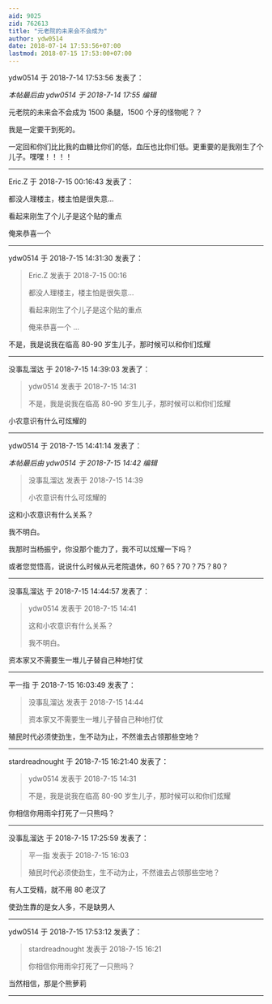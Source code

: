 ```yaml
---
aid: 9025
zid: 762613
title: "元老院的未来会不会成为"
author: ydw0514
date: 2018-07-14 17:53:56+07:00
lastmod: 2018-07-15 17:53:00+07:00
---
```


ydw0514 于 2018-7-14 17:53:56 发表了：

_本帖最后由 ydw0514 于 2018-7-14 17:55 编辑_

元老院的未来会不会成为 1500 条腿，1500 个牙的怪物呢？？

我是一定要干到死的。

一定回和你们比比我的血糖比你们的低，血压也比你们低。更重要的是我刚生了个儿子。嘿嘿！！！！

---

Eric.Z 于 2018-7-15 00:16:43 发表了：

都没人理楼主，楼主怕是很失意...

看起来刚生了个儿子是这个贴的重点

俺来恭喜一个

---

ydw0514 于 2018-7-15 14:31:30 发表了：

> Eric.Z 发表于 2018-7-15 00:16
>
> 都没人理楼主，楼主怕是很失意...
>
> 看起来刚生了个儿子是这个贴的重点
>
> 俺来恭喜一个 ...

不是，我是说我在临高 80-90 岁生儿子，那时候可以和你们炫耀

---

没事乱溜达 于 2018-7-15 14:39:03 发表了：

> ydw0514 发表于 2018-7-15 14:31
>
> 不是，我是说我在临高 80-90 岁生儿子，那时候可以和你们炫耀

小农意识有什么可炫耀的

---

ydw0514 于 2018-7-15 14:41:14 发表了：

_本帖最后由 ydw0514 于 2018-7-15 14:42 编辑_

> 没事乱溜达 发表于 2018-7-15 14:39
>
> 小农意识有什么可炫耀的

这和小农意识有什么关系？

我不明白。

我那时当杨振宁，你没那个能力了，我不可以炫耀一下吗？

或者您觉悟高，说说什么时候从元老院退休，60？65？70？75？80？

---

没事乱溜达 于 2018-7-15 14:44:57 发表了：

> ydw0514 发表于 2018-7-15 14:41
>
> 这和小农意识有什么关系？
>
> 我不明白。

资本家又不需要生一堆儿子替自己种地打仗

---

平一指 于 2018-7-15 16:03:49 发表了：

> 没事乱溜达 发表于 2018-7-15 14:44
>
> 资本家又不需要生一堆儿子替自己种地打仗

殖民时代必须使劲生，生不动为止，不然谁去占领那些空地？

---

stardreadnought 于 2018-7-15 16:21:40 发表了：

> ydw0514 发表于 2018-7-15 14:31
>
> 不是，我是说我在临高 80-90 岁生儿子，那时候可以和你们炫耀

你相信你用雨伞打死了一只熊吗？

---

没事乱溜达 于 2018-7-15 17:25:59 发表了：

> 平一指 发表于 2018-7-15 16:03
>
> 殖民时代必须使劲生，生不动为止，不然谁去占领那些空地？

有人工受精，就不用 80 老汉了

使劲生靠的是女人多，不是缺男人

---

ydw0514 于 2018-7-15 17:53:12 发表了：

> stardreadnought 发表于 2018-7-15 16:21
>
> 你相信你用雨伞打死了一只熊吗？

当然相信，那是个熊萝莉

---
